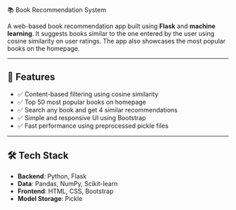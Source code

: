 📚 Book Recommendation System

A web-based book recommendation app built using **Flask** and **machine learning**. It suggests books similar to the one entered by the user using cosine similarity on user ratings. The app also showcases the most popular books on the homepage.

---

## 🌟 Features

- ✅ Content-based filtering using cosine similarity
- ✅ Top 50 most popular books on homepage
- ✅ Search any book and get 4 similar recommendations
- ✅ Simple and responsive UI using Bootstrap
- ✅ Fast performance using preprocessed pickle files

---

## 🛠️ Tech Stack

- **Backend**: Python, Flask
- **Data**: Pandas, NumPy, Scikit-learn
- **Frontend**: HTML, CSS, Bootstrap
- **Model Storage**: Pickle

